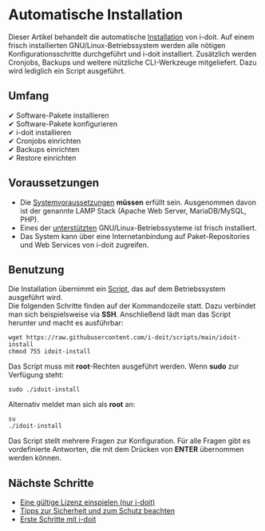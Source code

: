 # Automatische Installation

Dieser Artikel behandelt die automatische [Installation](index.md) von i-doit. Auf einem frisch installierten GNU/Linux-Betriebssystem werden alle nötigen Konfigurationsschritte durchgeführt und i-doit installiert. Zusätzlich werden Cronjobs, Backups und weitere nützliche CLI-Werkzeuge mitgeliefert. Dazu wird lediglich ein Script ausgeführt.

## Umfang

✔ Software-Pakete installieren<br>
✔ Software-Pakete konfigurieren<br>
✔ i-doit installieren<br>
✔ Cronjobs einrichten<br>
✔ Backups einrichten<br>
✔ Restore einrichten

## Voraussetzungen

-   Die [Systemvoraussetzungen](systemvoraussetzungen.md) **müssen** erfüllt sein. Ausgenommen davon ist der genannte LAMP Stack (Apache Web Server, MariaDB/MySQL, PHP).
-   Eines der [unterstützten](systemvoraussetzungen.md) GNU/Linux-Betriebssysteme ist frisch installiert.
-   Das System kann über eine Internetanbindung auf Paket-Repositories und Web Services von i-doit zugreifen.

## Benutzung

Die Installation übernimmt ein [Script](https://github.com/i-doit/scripts#install-i-doit-on-a-gnulinux-operating-system), das auf dem Betriebssystem ausgeführt wird. <br>
Die folgenden Schritte finden auf der Kommandozeile statt. Dazu verbindet man sich beispielsweise via **SSH**. Anschließend lädt man das Script herunter und macht es ausführbar:

```shell
wget https://raw.githubusercontent.com/i-doit/scripts/main/idoit-install
chmod 755 idoit-install
```

Das Script muss mit **root**-Rechten ausgeführt werden. Wenn **sudo** zur Verfügung steht:

```shell
sudo ./idoit-install
```

Alternativ meldet man sich als **root** an:

```shell
su
./idoit-install
```

Das Script stellt mehrere Fragen zur Konfiguration. Für alle Fragen gibt es vordefinierte Antworten, die mit dem Drücken von **ENTER** übernommen werden können.

## Nächste Schritte

-   [Eine gültige Lizenz einspielen (nur i-doit)](../wartung-und-betrieb/lizenz-aktivieren.md)
-   [Tipps zur Sicherheit und zum Schutz beachten](../wartung-und-betrieb/sicherheit-und-schutz.md)
-   [Erste Schritte mit i-doit](../grundlagen/index.md)
